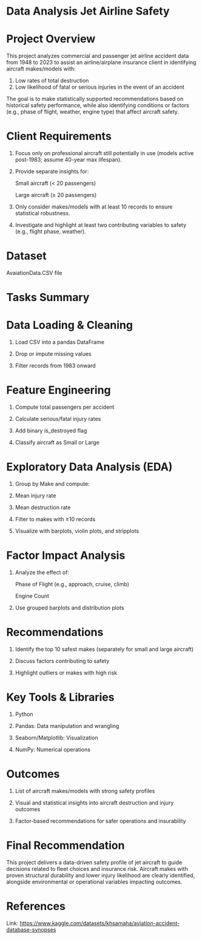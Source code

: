 # Data Analysis Jet Airline Safety

# Project Overview
This project analyzes commercial and passenger jet airline accident data from 1948 to 2023 to assist an airline/airplane insurance client in identifying aircraft makes/models with:
1. Low rates of total destruction
2. Low likelihood of fatal or serious injuries in the event of an accident

The goal is to make statistically supported recommendations based on historical safety performance, while also identifying conditions or factors (e.g., phase of flight, weather, engine type) that affect aircraft safety.

# Client Requirements
1. Focus only on professional aircraft still potentially in use (models active post-1983; assume 40-year max lifespan).

2. Provide separate insights for:

   Small aircraft (< 20 passengers)

   Large aircraft (≥ 20 passengers)

3. Only consider makes/models with at least 10 records to ensure statistical robustness.

4. Investigate and highlight at least two contributing variables to safety (e.g., flight phase, weather).

# Dataset
 
  AvaiationData.CSV file

# Tasks Summary

# Data Loading & Cleaning

1. Load CSV into a pandas DataFrame

2. Drop or impute missing values

3. Filter records from 1983 onward

# Feature Engineering

1. Compute total passengers per accident

2. Calculate serious/fatal injury rates

3. Add binary is_destroyed flag

4. Classify aircraft as Small or Large

# Exploratory Data Analysis (EDA)

1. Group by Make and compute:

2. Mean injury rate

3. Mean destruction rate

4. Filter to makes with ≥10 records

4. Visualize with barplots, violin plots, and stripplots

# Factor Impact Analysis

1. Analyze the effect of:

   Phase of Flight (e.g., approach, cruise, climb)

   Engine Count

2. Use grouped barplots and distribution plots

# Recommendations

1. Identify the top 10 safest makes (separately for small and large aircraft)

2. Discuss factors contributing to safety

3. Highlight outliers or makes with high risk

# Key Tools & Libraries

1. Python

2. Pandas: Data manipulation and wrangling

3. Seaborn/Matplotlib: Visualization

3. NumPy: Numerical operations

# Outcomes

1. List of aircraft makes/models with strong safety profiles

2. Visual and statistical insights into aircraft destruction and injury outcomes

3. Factor-based recommendations for safer operations and insurability

# Final Recommendation

This project delivers a data-driven safety profile of jet aircraft to guide decisions related to fleet choices and insurance risk. Aircraft makes with proven structural durability and lower injury likelihood are clearly identified, alongside environmental or operational variables impacting outcomes.

# References

  Link: https://www.kaggle.com/datasets/khsamaha/aviation-accident-database-synopses